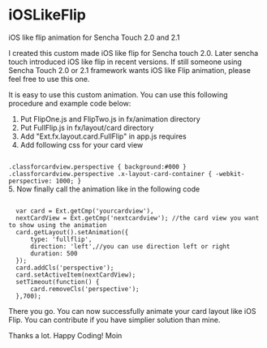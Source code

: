 iOSLikeFlip
===========

iOS like flip animation for Sencha Touch 2.0 and 2.1

I created this custom made iOS like flip for Sencha touch 2.0. Later sencha touch introduced iOS like flip in recent versions.
If still someone using Sencha Touch 2.0 or 2.1 framework wants iOS like Flip animation, please feel free to use this one.

It is easy to use this custom animation. You can use this following procedure and example code below:

1. Put FlipOne.js and FlipTwo.js in fx/animation directory
2. Put FullFlip.js in fx/layout/card directory
3. Add "Ext.fx.layout.card.FullFlip" in app.js requires
4. Add following css for your card view
<code>
.classforcardview.perspective { background:#000 }
.classforcardview.perspective .x-layout-card-container { -webkit-perspective: 1000; }
</code>
5. Now finally call the animation like in the following code
<pre><code>
  var card = Ext.getCmp('yourcardview'),
  nextCardView = Ext.getCmp('nextcardview'); //the card view you want to show using the animation
  card.getLayout().setAnimation({
      type: 'fullflip',
      direction: 'left',//you can use direction left or right
      duration: 500
  });
  card.addCls('perspective');
  card.setActiveItem(nextCardView);
  setTimeout(function() {
      card.removeCls('perspective');
  },700);
</code></pre>

There you go. You can now successfully animate your card layout like iOS Flip.
You can contribute if you have simplier solution than mine.

Thanks a lot. 
Happy Coding!
Moin
